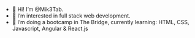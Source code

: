 - 👋 Hi! I’m @Mik3Tab.
- 👀 I’m interested in full stack web development.
- 🌱 I’m doing a bootcamp in The Bridge, currently learning: HTML, CSS, Javascript, Angular & React.js


<!--- - 💞️ I’m looking to collaborate on ...
- 📫 How to reach me ... --->

<!---
Mik3Tab/Mik3Tab is a ✨ special ✨ repository because its `README.md` (this file) appears on your GitHub profile.
You can click the Preview link to take a look at your changes.
--->
